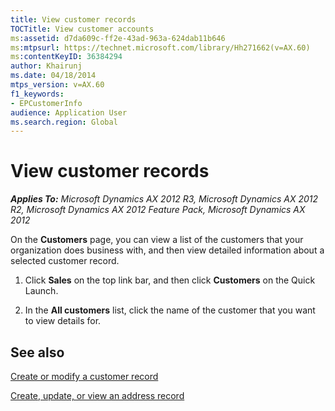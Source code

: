 ```yaml
---
title: View customer records
TOCTitle: View customer accounts
ms:assetid: d7da609c-ff2e-43ad-963a-624dab11b646
ms:mtpsurl: https://technet.microsoft.com/library/Hh271662(v=AX.60)
ms:contentKeyID: 36384294
author: Khairunj
ms.date: 04/18/2014
mtps_version: v=AX.60
f1_keywords:
- EPCustomerInfo
audience: Application User
ms.search.region: Global
---
```


# View customer records 


_**Applies To:** Microsoft Dynamics AX 2012 R3, Microsoft Dynamics AX 2012 R2, Microsoft Dynamics AX 2012 Feature Pack, Microsoft Dynamics AX 2012_

On the **Customers** page, you can view a list of the customers that your organization does business with, and then view detailed information about a selected customer record.

1.  Click **Sales** on the top link bar, and then click **Customers** on the Quick Launch.

2.  In the **All customers** list, click the name of the customer that you want to view details for.

## See also

[Create or modify a customer record](create-or-modify-a-customer-record.md)

[Create, update, or view an address record](create-update-or-view-an-address-record.md)

  


